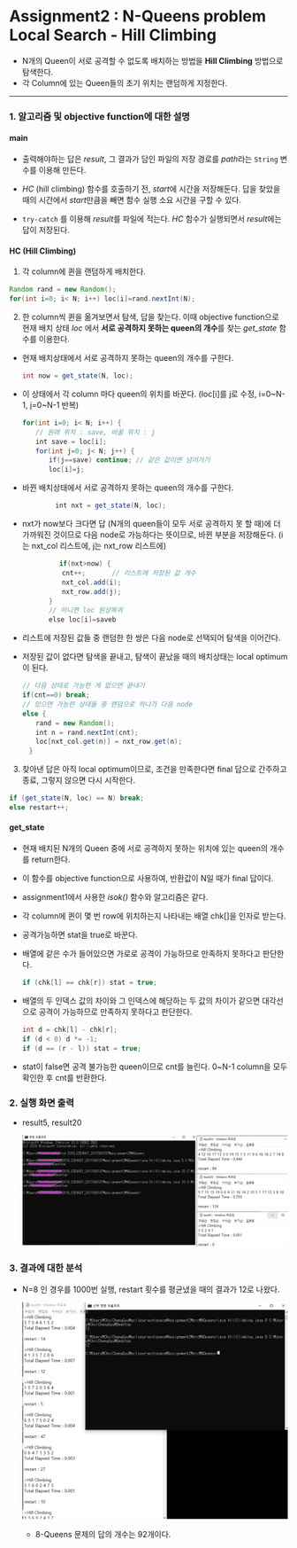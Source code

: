 # Assignment2 : N-Queens problem<br>	Local Search - Hill Climbing

* N개의 Queen이 서로 공격할 수 없도록 배치하는 방법을 **Hill Climbing** 방법으로 탐색한다.
* 각 Column에 있는 Queen들의 초기 위치는 랜덤하게 지정한다.

------



###  1. 알고리즘 및 objective function에 대한 설명

#### **main**

* 출력해야하는 답은 *result*, 그 결과가 담인 파일의 저장 경로를 *path*라는 `String` 변수를 이용해 만든다.

* *HC* (hill climbing) 함수를 호출하기 전, *start*에 시간을 저장해둔다. 답을 찾았을 때의 시간에서 *start*만큼을 빼면 함수 실행 소요 시간을 구할 수 있다.

* `try-catch` 를 이용해 *result*를 파일에 적는다. *HC* 함수가 실행되면서 *result*에는 답이 저장된다.

  

#### **HC (Hill Climbing)**

1. 각 column에 퀸을 랜덤하게 배치한다.

```java
Random rand = new Random();
for(int i=0; i< N; i++) loc[i]=rand.nextInt(N);
```

2. 한 column씩 퀸을 옮겨보면서 탐색, 답을 찾는다.
   이때 objective function으로 현재 배치 상태 *loc* 에서 **서로 공격하지 못하는 queen의 개수**를 찾는 *get_state* 함수를 이용한다.

- 현재 배치상태에서 서로 공격하지 못하는 queen의 개수를 구한다.

  ```java
  int now = get_state(N, loc);
  ```

- 이 상태에서 각 column 마다 queen의 위치를 바꾼다. (loc[i]를 j로 수정, i=0~N-1, j=0~N-1 반복)

  ```java
  for(int i=0; i< N; i++) {
  　　// 원래 위치 : save, 바꿀 위치 : j
  　　int save = loc[i];
  　　for(int j=0; j< N; j++) {
  　　　　if(j==save) continue; // 같은 값이면 넘어가기
  　　　　loc[i]=j;
  ```

- 바뀐 배치상태에서 서로 공격하지 못하는 queen의 개수를 구한다.

  ```java
  　　　　　int nxt = get_state(N, loc);
  ```

- nxt가 now보다 크다면 답 (N개의 queen들이 모두 서로 공격하지 못 할 때)에 더 가까워진 것이므로 다음 node로 가능하다는 뜻이므로, 바뀐 부분을 저장해둔다. (i는 nxt_col 리스트에, j는 nxt_row 리스트에)

  ```java
  　　　　　 if(nxt>now) {
  　　　　　　cnt++;　　　　// 리스트에 저장된 값 개수
  　　　　　　nxt_col.add(i);
  　　　　　　nxt_row.add(j);
  　　　　}
  　　　　// 아니면 loc 원상복귀
  　　　　else loc[i]=saveb
  ```

- 리스트에 저장된 값들 중 랜덤한 한 쌍은 다음 node로 선택되어 탐색을 이어간다.

- 저장된 값이 없다면 탐색을 끝내고, 탐색이 끝났을 때의 배치상태는 local optimum이 된다.

  ```java
  // 다음 상태로 가능한 게 없으면 끝내기
  if(cnt==0) break;
  // 있으면 가능한 상태들 중 랜덤으로 하나가 다음 node
  else {
  　　rand = new Random();
  　　int n = rand.nextInt(cnt);
  　　loc[nxt_col.get(n)] = nxt_row.get(n);
  　}
  ```

3. 찾아낸 답은 아직 local optimum이므로, 조건을 만족한다면 final 답으로 간주하고 종료, 그렇지 않으면 다시 시작한다.

```java
if (get_state(N, loc) == N) break;
else restart++;
```



#### **get_state**

- 현재 배치된 N개의 Queen 중에 서로 공격하지 못하는 위치에 있는 queen의 개수를 return한다.

- 이 함수를 objective function으로 사용하여, 반환값이 N일 때가 final 답이다.

- assignment1에서 사용한 *isok()* 함수와 알고리즘은 같다.

- 각 column에 퀸이 몇 번 row에 위치하는지 나타내는 배열 chk[]을 인자로 받는다.

- 공격가능하면 stat을 true로 바꾼다.

- 배열에 같은 수가 들어있으면 가로로 공격이 가능하므로 만족하지 못하다고 판단한다.

  ```java
  if (chk[l] == chk[r]) stat = true;
  ```

- 배열의 두 인덱스 값의 차이와 그 인덱스에 해당하는 두 값의 차이가 같으면 대각선으로 공격이 가능하므로 만족하지 못하다고 판단한다.

  ```java
  int d = chk[l] - chk[r];
  if (d < 0) d *= -1;
  if (d == (r - l)) stat = true;
  ```

- stat이 false면 공격 불가능한 queen이므로 cnt를 늘린다. 0~N-1 column을 모두 확인한 후 cnt를 반환한다.



### 2. 실행 화면 출력

* result5, result20

  ![result_image_1](./assignment2/result_image_1.png)



### 3. 결과에 대한 분석

* N=8 인 경우를 1000번 실행, restart 횟수를 평균냈을 때의 결과가 12로 나왔다.

  ![result_image_2](./assignment2/result_image_2.png)

  * 8-Queens 문제의 답의 개수는 92개이다.